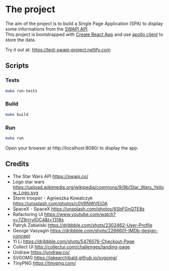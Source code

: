 # The project

The aim of the project is to build a Single Page Application (SPA) to display some informations from the [SWAPI API](https://swapi.co/).  
This project is bootstrapped with [Create React App](https://github.com/facebook/create-react-app) and use [apollo client](https://www.apollographql.com/docs/react/) to store the data.

Try it out at: https://test-swapi-project.netlify.com

## Scripts

### Tests

```sh
make run-tests
```

### Build

```sh
make build
```

### Run

```sh
make run
```

Open your browser at http://localhost:8080/ to display the app.

## Credits

- The Star Wars API https://swapi.co/
- Logo star wars https://upload.wikimedia.org/wikipedia/commons/9/9b/Star_Wars_Yellow_Logo.svg
- Storm trooper - Agnieszka Kowalczyk https://unsplash.com/photos/c0VRNWVEjOA
- SpaceX - SpaceX https://unsplash.com/photos/6SbFGnQTE8s
- Rafactoring UI https://www.youtube.com/watch?v=7Z9rrryIOC4&t=1318s
- Patryk Zabielski https://dribbble.com/shots/2302462-User-Profile
- George Vasyagin https://dribbble.com/shots/2266601-IMDb-design-concept
- Yi Li https://dribbble.com/shots/5476076-Checkout-Page
- Collect UI http://collectui.com/challenges/landing-page
- Undraw https://undraw.co/
- SVGOMG https://jakearchibald.github.io/svgomg/
- TinyPNG https://tinypng.com/
